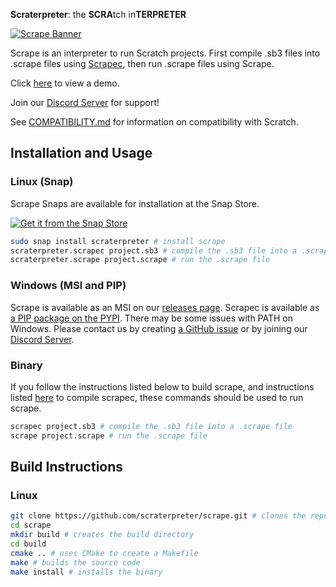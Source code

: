 **Scraterpreter**: the **SCRA**tch in**TERPRETER**

[![Scrape Banner](https://cdn.paullee.dev/scrape/banner.png)](https://cdn.paullee.dev/scrape/dash.jpg)

Scrape is an interpreter to run Scratch projects.
First compile .sb3 files into .scrape files using [Scrapec](https://github.com/scraterpreter/scrapec), then run .scrape files using Scrape.

Click [here](https://vimeo.com/424433102) to view a demo.

Join our [Discord Server](https://discord.gg/3zV37x4) for support!

See [COMPATIBILITY.md](COMPATIBILITY.md) for information on compatibility with Scratch.

## Installation and Usage
### Linux (Snap)
Scrape Snaps are available for installation at the Snap Store.

[![Get it from the Snap Store](https://snapcraft.io/static/images/badges/en/snap-store-black.svg)](https://snapcraft.io/scraterpreter)

```bash
sudo snap install scraterpreter # install scrape
scraterpreter.scrapec project.sb3 # compile the .sb3 file into a .scrape file
scraterpreter.scrape project.scrape # run the .scrape file
```

### Windows (MSI and PIP)
Scrape is available as an MSI on our [releases page](https://github.com/scraterpreter/scrape/releases).
Scrapec is available as [a PIP package on the PYPI](https://pypi.org/project/scrapec/).
There may be some issues with PATH on Windows. Please contact us by creating [a GitHub issue](https://github.com/scraterpreter/scrape/issues/new) or by joining our [Discord Server](https://discord.gg/3zV37x4).

### Binary
If you follow the instructions listed below to build scrape, and instructions listed [here](https://github.com/scraterpreter/scrapec/blob/master/README.md) to compile scrapec, these commands should be used to run scrape.
```bash
scrapec project.sb3 # compile the .sb3 file into a .scrape file
scrape project.scrape # run the .scrape file
```

## Build Instructions
### Linux
```bash
git clone https://github.com/scraterpreter/scrape.git # clones the repository
cd scrape
mkdir build # creates the build directory
cd build
cmake .. # uses CMake to create a Makefile
make # builds the source code
make install # installs the binary
```
